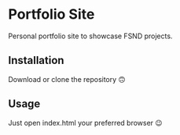 # Portfolio Site

Personal portfolio site to showcase FSND projects.

## Installation
Download or clone the repository 🙃

## Usage
Just open index.html your preferred browser 😉
